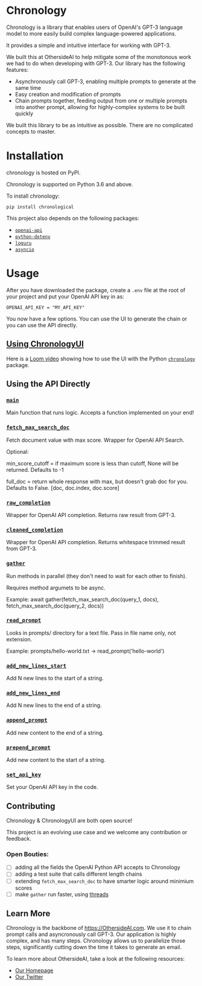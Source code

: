 # Chronology

Chronology is a library that enables users of OpenAI's GPT-3 language model to more easily build complex language-powered applications. 

It provides a simple and intuitive interface for working with GPT-3.

We built this at OthersideAI to help mitigate some of the monotonous work we had to do when developing with GPT-3. Our library has the following features:

- Asynchronously call GPT-3, enabling multiple prompts to generate at the same time
- Easy creation and modification of prompts
- Chain prompts together, feeding output from one or multiple prompts into another prompt, allowing for highly-complex systems to be built quickly

We built this library to be as intuitive as possible. There are no complicated concepts to master.

# Installation

chronology is hosted on PyPI.

Chronology is supported on Python 3.6 and above.

To install chronology:

`pip install chronological`

This project also depends on the following packages: 
* [`openai-api`](https://github.com/openai/openai-python)
* [`python-dotenv`](https://pypi.org/project/python-dotenv/)
* [`loguru`](https://github.com/Delgan/loguru)
* [`asyncio`](https://docs.python.org/3/library/asyncio.html)

# Usage

After you have downloaded the package, create a `.env` file at the root of your project and put your OpenAI API key in as:

`OPENAI_API_KEY = "MY_API_KEY"`

You now have a few options. You can use the UI to generate the chain or you can use the API directly.

## [Using ChronologyUI](https://github.com/OthersideAI/chronology-ui)

Here is a [Loom video](https://www.loom.com/share/47cb8d328ebd446db4d98ea1c0cac2c7?sharedAppSource=personal_library) showing how to use the UI with the Python [`chronology`](https://github.com/OthersideAI/chronology) package.

## Using the API Directly

### [`main`](#main)

Main function that runs logic. Accepts a function implemented on your end!

### [`fetch_max_search_doc`](#fetch_max_search_doc)

Fetch document value with max score. Wrapper for OpenAI API Search.

Optional:

min_score_cutoff = if maximum score is less than cutoff, None will be returned. Defaults to -1

full_doc = return whole response with max, but doesn't grab doc for you. Defaults to False. [doc, doc.index, doc.score]

### [`raw_completion`](#raw_completion)

Wrapper for OpenAI API completion. Returns raw result from GPT-3.

### [`cleaned_completion`](#cleaned_completion)

Wrapper for OpenAI API completion. Returns whitespace trimmed result from GPT-3.

### [`gather`](#gather)

Run methods in parallel (they don't need to wait for each other to finish).

Requires method argumets to be async.

Example: await gather(fetch_max_search_doc(query_1, docs), fetch_max_search_doc(query_2, docs))

### [`read_prompt`](#read_prompt)

Looks in prompts/ directory for a text file. Pass in file name only, not extension.

Example: prompts/hello-world.txt -> read_prompt('hello-world')


### [`add_new_lines_start`](#add_new_lines_start)

Add N new lines to the start of a string.

### [`add_new_lines_end`](#add_new_lines_end)

Add N new lines to the end of a string.

### [`append_prompt`](#append_prompt)

Add new content to the end of a string.

### [`prepend_prompt`](#prepend_prompt)

Add new content to the start of a string.

### [`set_api_key`](#set_api_key)

Set your OpenAI API key in the code.

## Contributing

Chronology & ChronologyUI are both open source!

This project is an evolving use case and we welcome any contribution or feedback.

### Open Bouties: 

- [ ] adding all the fields the OpenAI Python API accepts to Chronology
- [ ] adding a test suite that calls different length chains
- [ ] extending `fetch_max_search_doc` to have smarter logic around minimium scores 
- [ ] make `gather` run faster, using [threads](https://docs.python.org/3/library/asyncio-task.html#running-in-threads)

## Learn More

Chronology is the backbone of https://OthersideAI.com. We use it to chain prompt calls and asyncronously call GPT-3. Our application is highly complex, and has many steps. Chronology allows us to parallelize those steps, significantly cutting down the time it takes to generate an email.

To learn more about OthersideAI, take a look at the following resources:

- [Our Homepage](https://www.othersideai.com/)
- [Our Twitter](https://twitter.com/othersideai)
